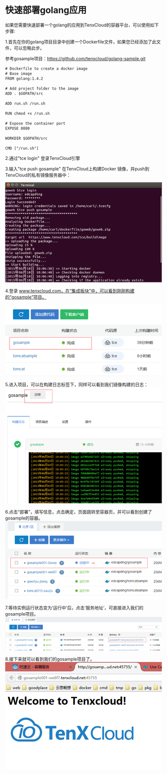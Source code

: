 # 快速部署golang应用

如果您需要快速部署一个golang的应用到TenxCloud的容器平台，可以使用如下步骤:

1.首先在你的golang项目目录中创建一个Dockerfile文件，如果您已经添加了此文件，可以忽略此步。

参考gosample项目：https://github.com/tenxcloud/golang-sample.git

```
# Dockerfile to create a docker image
# Base image
FROM golang:1.4.2

# Add project folder to the image
ADD . $GOPATH/src

ADD run.sh /run.sh

RUN chmod +x /run.sh

# Expose the container port
EXPOSE 8080

WORKDIR $GOPATH/src

CMD ["/run.sh"]
```

2.通过"tce login" 登录TenxCloud引擎

3.输入"tce push gosample" 在TenxCloud上构建Docker 镜像，并push到TenxCloud的私有镜像服务器中：

![tce1](/doc/v1/images/samples/gosample/tce_go_push.png)

4.登录 www.tenxcloud.com，在“集成板块”中，可以看到刚刚构建的“gosample”项目。

![tce1](/doc/v1/images/samples/gosample/tce_go_cilist.png)

5.进入项目，可以在构建日志标签下，同样可以看到我们镜像构建的日志：
![tce1](/doc/v1/images/samples/gosample/tce_go_cilogs.png)

6.点击“部署”，填写信息，点击确定，页面跳转至容器页，并可以看到创建了gosample的容器。
![tce1](/doc/v1/images/samples/gosample/tce_go_apply.png)

7.等待实例运行状态变为‘运行中’后，点击‘服务地址’，可直接进入我们的gosample项目。
![tce1](/doc/v1/images/samples/gosample/tce_go_link.png)

8.接下来就可以看到我们的gosample项目了。
![tce1](/doc/v1/images/samples/gosample/tce_go_success.png)


